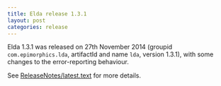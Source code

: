 ```yaml
---
title: Elda release 1.3.1
layout: post
categories: release
---
```


Elda 1.3.1 was released on 27th November 2014 (groupid `com.epimorphics.lda`,
artifactId and name `lda`, version 1.3.1), with some changes to the error-reporting
behaviour.

See
[ReleaseNotes/latest.text](ReleaseNotes/latest.text) for more details.
